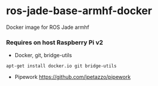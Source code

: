 # ros-jade-base-armhf-docker
Docker image for ROS Jade armhf

### Requires on host Raspberry Pi v2
* Docker, git, bridge-utils

`apt-get install docker.io git bridge-utils`
* Pipework https://github.com/jpetazzo/pipework
